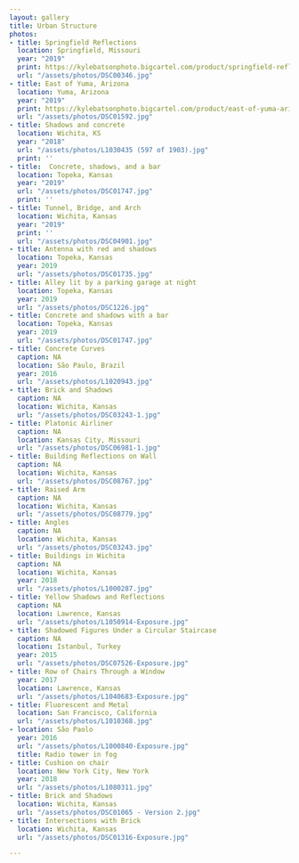 ```yaml
---
layout: gallery
title: Urban Structure
photos:
- title: Springfield Reflections
  location: Springfield, Missouri
  year: "2019"
  print: https://kylebatsonphoto.bigcartel.com/product/springfield-reflections
  url: "/assets/photos/DSC00346.jpg"
- title: East of Yuma, Arizona
  location: Yuma, Arizona
  year: "2019"
  print: https://kylebatsonphoto.bigcartel.com/product/east-of-yuma-arizona
  url: "/assets/photos/DSC01592.jpg"
- title: Shadows and concrete
  location: Wichita, KS
  year: "2018"
  url: "/assets/photos/L1030435 (597 of 1903).jpg"
  print: ''
- title:  Concrete, shadows, and a bar
  location: Topeka, Kansas
  year: "2019"
  url: "/assets/photos/DSC01747.jpg"
  print: ''
- title: Tunnel, Bridge, and Arch
  location: Wichita, Kansas
  year: "2019"
  print: ''
  url: "/assets/photos/DSC04901.jpg"
- title: Antenna with red and shadows
  location: Topeka, Kansas
  year: 2019
  url: "/assets/photos/DSC01735.jpg"
- title: Alley lit by a parking garage at night
  location: Topeka, Kansas
  year: 2019
  url: "/assets/photos/DSC1226.jpg"
- title: Concrete and shadows with a bar
  location: Topeka, Kansas
  year: 2019
  url: "/assets/photos/DSC01747.jpg"
- title: Concrete Curves
  caption: NA
  location: São Paulo, Brazil
  year: 2016
  url: "/assets/photos/L1020943.jpg"
- title: Brick and Shadows
  caption: NA
  location: Wichita, Kansas
  url: "/assets/photos/DSC03243-1.jpg"
- title: Platonic Airliner
  caption: NA
  location: Kansas City, Missouri
  url: "/assets/photos/DSC06981-1.jpg"
- title: Building Reflections on Wall
  caption: NA
  location: Wichita, Kansas
  url: "/assets/photos/DSC08767.jpg"
- title: Raised Arm
  caption: NA
  location: Wichita, Kansas
  url: "/assets/photos/DSC08779.jpg"
- title: Angles
  caption: NA
  location: Wichita, Kansas
  url: "/assets/photos/DSC03243.jpg"
- title: Buildings in Wichita
  caption: NA
  location: Wichita, Kansas
  year: 2018
  url: "/assets/photos/L1000287.jpg"
- title: Yellow Shadows and Reflections
  caption: NA
  location: Lawrence, Kansas
  url: "/assets/photos/L1050914-Exposure.jpg"
- title: Shadowed Figures Under a Circular Staircase
  caption: NA
  location: Istanbul, Turkey
  year: 2015
  url: "/assets/photos/DSC07526-Exposure.jpg"
- title: Row of Chairs Through a Window
  year: 2017
  location: Lawrence, Kansas
  url: "/assets/photos/L1040683-Exposure.jpg"
- title: Fluorescent and Metal
  location: San Francisco, California
  url: "/assets/photos/L1010368.jpg"
- location: São Paolo
  year: 2016
  url: "/assets/photos/L1000840-Exposure.jpg"
  title: Radio tower in fog
- title: Cushion on chair
  location: New York City, New York
  year: 2018
  url: "/assets/photos/L1080311.jpg"
- title: Brick and Shadows
  location: Wichita, Kansas
  url: "/assets/photos/DSC01065 - Version 2.jpg"
- title: Intersections with Brick
  location: Wichita, Kansas
  url: "/assets/photos/DSC01316-Exposure.jpg"

---
```

